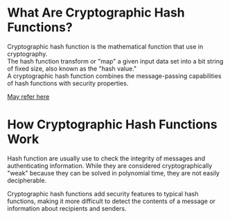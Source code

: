 # What Are Cryptographic Hash Functions?
Cryptographic hash function is the mathematical function that use in cryptography.   
The hash function transform or "map" a given input data set into a bit string of fixed size, also known as the "hash value."  
A cryptographic hash function combines the message-passing capabilities of hash functions with security properties.  

[May refer here](https://www.youtube.com/watch?v=UswqcbncliE)  

# How Cryptographic Hash Functions Work
Hash function are usually use to check the integrity of messages and authenticating information.
While they are considered cryptographically "weak" because they can be solved in polynomial time, they are not easily decipherable.

Cryptographic hash functions add security features to typical hash functions, making it more difficult to detect the contents of a message or information about recipients and senders. 

